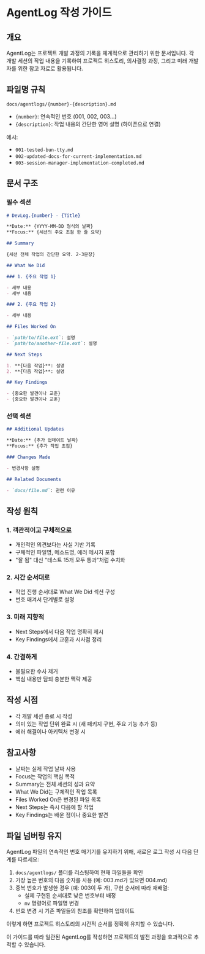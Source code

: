 # AgentLog 작성 가이드

## 개요

AgentLog는 프로젝트 개발 과정의 기록을 체계적으로 관리하기 위한 문서입니다. 각 개발 세션의 작업 내용을 기록하여 프로젝트 히스토리, 의사결정 과정, 그리고 미래 개발자를 위한 참고 자료로 활용됩니다.

## 파일명 규칙

`docs/agentlogs/{number}-{description}.md`

- `{number}`: 연속적인 번호 (001, 002, 003...)
- `{description}`: 작업 내용의 간단한 영어 설명 (하이픈으로 연결)

예시:

- `001-tested-bun-tty.md`
- `002-updated-docs-for-current-implementation.md`
- `003-session-manager-implementation-completed.md`

## 문서 구조

### 필수 섹션

```markdown
# DevLog.{number} - {Title}

**Date:** {YYYY-MM-DD 형식의 날짜}  
**Focus:** {세션의 주요 초점 한 줄 요약}

## Summary

{세션 전체 작업의 간단한 요약. 2-3문장}

## What We Did

### 1. {주요 작업 1}

- 세부 내용
- 세부 내용

### 2. {주요 작업 2}

- 세부 내용

## Files Worked On

- `path/to/file.ext`: 설명
- `path/to/another-file.ext`: 설명

## Next Steps

1. **{다음 작업}**: 설명
2. **{다음 작업}**: 설명

## Key Findings

- {중요한 발견이나 교훈}
- {중요한 발견이나 교훈}
```

### 선택 섹션

```markdown
## Additional Updates

**Date:** {추가 업데이트 날짜}  
**Focus:** {추가 작업 초점}

### Changes Made

- 변경사항 설명

## Related Documents

- `docs/file.md`: 관련 이유
```

## 작성 원칙

### 1. 객관적이고 구체적으로

- 개인적인 의견보다는 사실 기반 기록
- 구체적인 파일명, 메소드명, 에러 메시지 포함
- "잘 됨" 대신 "테스트 15개 모두 통과"처럼 수치화

### 2. 시간 순서대로

- 작업 진행 순서대로 What We Did 섹션 구성
- 번호 매겨서 단계별로 설명

### 3. 미래 지향적

- Next Steps에서 다음 작업 명확히 제시
- Key Findings에서 교훈과 시사점 정리

### 4. 간결하게

- 불필요한 수사 제거
- 핵심 내용만 담되 충분한 맥락 제공

## 작성 시점

- 각 개발 세션 종료 시 작성
- 의미 있는 작업 단위 완료 시 (새 패키지 구현, 주요 기능 추가 등)
- 에러 해결이나 아키텍처 변경 시

## 참고사항

- 날짜는 실제 작업 날짜 사용
- Focus는 작업의 핵심 목적
- Summary는 전체 세션의 성과 요약
- What We Did는 구체적인 작업 목록
- Files Worked On은 변경된 파일 목록
- Next Steps는 즉시 다음에 할 작업
- Key Findings는 배운 점이나 중요한 발견

## 파일 넘버링 유지

AgentLog 파일의 연속적인 번호 매기기를 유지하기 위해, 새로운 로그 작성 시 다음 단계를 따르세요:

1. `docs/agentlogs/` 폴더를 리스팅하여 현재 파일들을 확인
2. 가장 높은 번호의 다음 숫자를 사용 (예: 003.md가 있으면 004.md)
3. 중복 번호가 발생한 경우 (예: 003이 두 개), 구현 순서에 따라 재배열:
   - 실제 구현된 순서대로 낮은 번호부터 배정
   - `mv` 명령어로 파일명 변경
4. 번호 변경 시 기존 파일들의 참조를 확인하여 업데이트

이렇게 하면 프로젝트 히스토리의 시간적 순서를 정확히 유지할 수 있습니다.

이 가이드를 따라 일관된 AgentLog를 작성하면 프로젝트의 발전 과정을 효과적으로 추적할 수 있습니다.
